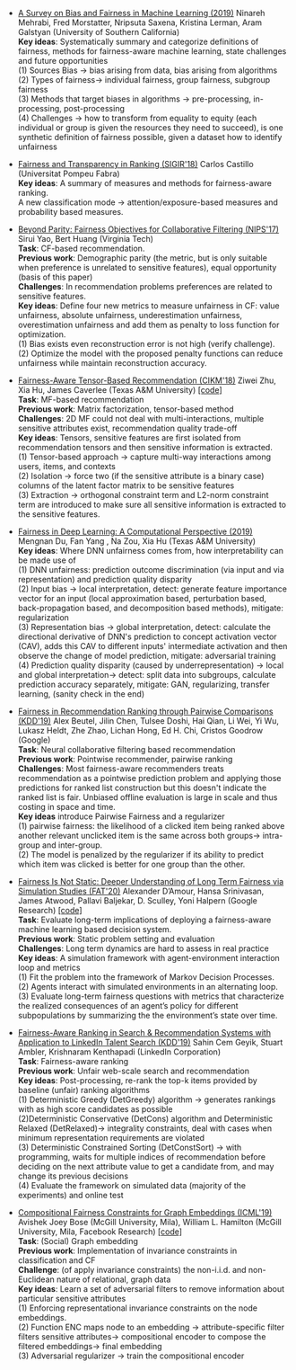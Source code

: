- [A Survey on Bias and Fairness in Machine Learning (2019)](https://arxiv.org/pdf/1908.09635)  Ninareh Mehrabi, Fred Morstatter, Nripsuta Saxena, Kristina Lerman, Aram Galstyan (University of Southern California)  
  **Key ideas**: Systematically summary and categorize definitions of fairness, methods for fairness-aware machine learning, state challenges and future opportunities  
  (1) Sources Bias -> bias arising from data, bias arising from algorithms  
  (2) Types of fairness-> individual fairness, group fairness, subgroup fairness  
  (3) Methods that target biases in algorithms -> pre-processing, in-processing, post-processing  
  (4) Challenges -> how to transform from equality to equity (each individual or group is given the resources they need to succeed), is one synthetic definition of fairness possible, given a dataset how to identify unfairness  

- [Fairness and Transparency in Ranking (SIGIR'18)](https://dl.acm.org/ft_gateway.cfm?id=3308783&ftid=2036216&dwn=1&CFID=119489206&CFTOKEN=76711083f903224c-E779318B-BFED-B517-2464C9710362C053)	Carlos Castillo	(Universitat Pompeu Fabra)     
  **Key ideas**: A summary of measures and methods for fairness-aware ranking.  
  A new classification mode -> attention/exposure-based measures and probability based measures.  

- [Beyond Parity: Fairness Objectives for Collaborative Filtering (NIPS'17)](https://arxiv.org/pdf/1705.08804) Sirui Yao, Bert Huang (Virginia Tech)  
  **Task**: CF-based recommendation.  
  **Previous work**: Demographic parity (the metric, but is only suitable when preference is unrelated to sensitive features), equal opportunity (basis of this paper)  
  **Challenges**: In recommendation problems preferences are related to sensitive features.  
  **Key ideas**: Define four new metrics to measure unfairness in CF: value unfairness, absolute unfairness, underestimation unfairness, overestimation unfairness and add them as penalty to loss function for optimization.  
  (1) Bias exists even reconstruction error is not high (verify challenge).  
  (2) Optimize the model with the proposed penalty functions can reduce unfairness while maintain reconstruction accuracy.  

- [Fairness-Aware Tensor-Based Recommendation (CIKM'18)](http://faculty.cse.tamu.edu/caverlee/pubs/zhu2018fairness.pdf) Ziwei Zhu, Xia Hu, James Caverlee (Texas A&M University) [[code]](https://github.com/Zziwei/Fairness-Aware_Tensor-Based_Recommendation)  
  **Task**: MF-based recommendation  
  **Previous work**: Matrix factorization, tensor-based method   
  **Challenges**: 2D MF could not deal with multi-interactions, multiple sensitive attributes exist, recommendation quality trade-off  
  **Key ideas**: Tensors, sensitive features are first isolated from recommendation tensors and then sensitive information is extracted.    
  (1) Tensor-based approach -> capture multi-way interactions among users, items, and contexts  
  (2) Isolation -> force two (if the sensitive attribute is a binary case) columns of the latent factor matrix to be sensitive features  
  (3) Extraction -> orthogonal constraint term and L2-norm constraint term are introduced to make sure all sensitive information is extracted to the sensitive features.  

- [Fairness in Deep Learning: A Computational Perspective (2019)](https://arxiv.org/abs/1908.08843)  Mengnan Du, Fan Yang , Na Zou, Xia Hu (Texas A&M University)  
  **Key ideas**: Where DNN unfairness comes from, how interpretability can be made use of  
  (1) DNN unfairness: prediction outcome discrimination (via input and via representation) and prediction quality disparity  
  (2) Input bias -> local interpretation, detect: generate feature importance vector for an input (local approximation based, perturbation based, back-propagation based, and decomposition based methods), mitigate: regularization  
  (3) Representation bias ->  global interpretation, detect: calculate the directional derivative of DNN's prediction to concept activation vector (CAV), adds this CAV to different inputs' intermediate activation and then observe the change of model prediction, mitigate: adversarial training  
  (4) Prediction quality disparity (caused by underrepresentation) -> local and global interpretation-> detect: split data into subgroups, calculate prediction accuracy separately, mitigate: GAN, regularizing, transfer learning, (sanity check in the end) 

- [Fairness in Recommendation Ranking through Pairwise Comparisons (KDD'19)](https://doi.org/10.1145/3292500.3330745) Alex Beutel, Jilin Chen, Tulsee Doshi, Hai Qian, Li Wei, Yi Wu, Lukasz Heldt, Zhe Zhao, Lichan Hong, Ed H. Chi, Cristos Goodrow (Google)  
  **Task**: Neural collaborative filtering based recommendation   
  **Previous work**: Pointwise recommender, pairwise ranking  
  **Challenges**: Most fairness-aware recommenders treats recommendation as a pointwise prediction problem and applying those predictions for ranked list construction but this doesn't indicate the ranked list is fair. Unbiased offline evaluation is large in scale and thus costing in space and time.  
  **Key ideas** introduce Pairwise Fairness and a regularizer  
  (1) pairwise fairness: the likelihood of a clicked item being ranked above another relevant unclicked item is the same across both groups-> intra-group and inter-group.  
  (2) The model is penalized by the regularizer if its ability to predict which item was clicked is better for one group than the other.  
  
- [Fairness Is Not Static: Deeper Understanding of Long Term Fairness via Simulation Studies (FAT'20)](https://dl.acm.org/doi/pdf/10.1145/3351095.3372878?download=true) Alexander D’Amour, Hansa Srinivasan, James Atwood, Pallavi Baljekar, D. Sculley, Yoni Halpern (Google Research) [[code]](https://github.com/google/ml-fairness-gym/)  
  **Task**: Evaluate long-term implications of deploying a fairness-aware machine learning based decision system.  
  **Previous work**: Static problem setting and evaluation    
  **Challenges**: Long term dynamics are hard to assess in real practice  
  **Key ideas**: A simulation framework with agent-environment interaction loop and metrics  
  (1) Fit the problem into the framework of Markov Decision Processes.  
  (2) Agents interact with simulated environments in an alternating loop.  
  (3) Evaluate long-term fairness questions with metrics that characterize the realized consequences of an agent’s policy for different subpopulations by summarizing the the environment’s state over time.

-  [Fairness-Aware Ranking in Search & Recommendation Systems with Application to LinkedIn Talent Search (KDD'19)](https://arxiv.org/pdf/1905.01989) Sahin Cem Geyik, Stuart Ambler, Krishnaram Kenthapadi (LinkedIn Corporation)  
  **Task**: Fairness-aware ranking   
  **Previous work**: Unfair web-scale search and recommendation  
  **Key ideas**: Post-processing, re-rank the top-k items provided by baseline (unfair) ranking algorithms  
  (1) Deterministic Greedy (DetGreedy) algorithm -> generates rankings with as high score candidates as possible  
  (2)Deterministic Conservative (DetCons) algorithm and Deterministic Relaxed (DetRelaxed)-> integrality constraints, deal with cases when minimum representation requirements are violated   
  (3) Deterministic Constrained Sorting (DetConstSort) -> with programming, waits for multiple indices of recommendation before deciding on the next attribute value to get a candidate from, and may change its previous decisions  
  (4) Evaluate the framework on simulated data (majority of the experiments) and online test  
  
- [Compositional Fairness Constraints for Graph Embeddings (ICML'19)](https://arxiv.org/pdf/1905.10674.pdf) Avishek Joey Bose (McGill University, Mila), William L. Hamilton (McGill University, Mila, Facebook Research) [[code]](https://github.com/joeybose/Flexible-Fairness-Constraints)  
  **Task**: (Social) Graph embedding  
  **Previous work**: Implementation of invariance constraints in classification and CF  
  **Challenge**: (of apply invariance constraints) the non-i.i.d. and non-Euclidean nature of relational, graph data  
  **Key ideas**: Learn a set of adversarial filters to remove information about particular sensitive attributes  
  (1) Enforcing representational invariance constraints on the node embeddings.  
  (2) Function ENC maps node to an embedding -> attribute-specific filter filters sensitive attributes-> compositional encoder to compose the filtered embeddings-> final embedding  
  (3) Adversarial regularizer -> train the compositional encoder

